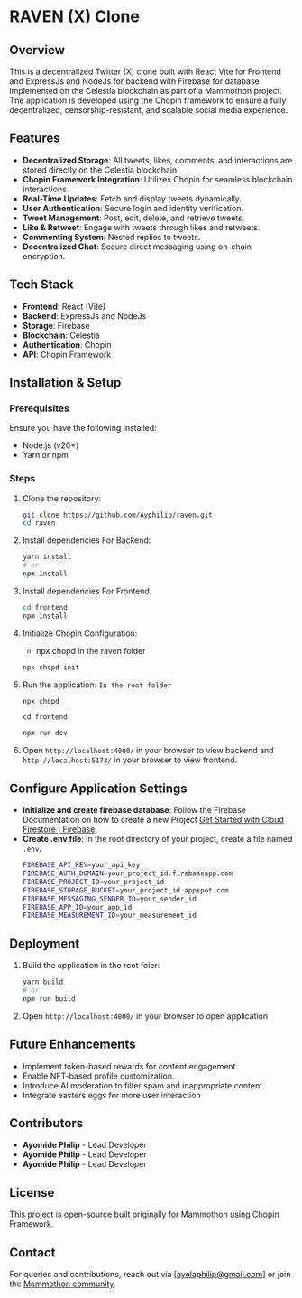 # RAVEN (X) Clone

## Overview
This is a decentralized Twitter (X) clone built with React Vite for Frontend and ExpressJs and NodeJs for backend with Firebase for database implemented on the Celestia blockchain as part of a Mammothon project. The application is developed using the Chopin framework to ensure a fully decentralized, censorship-resistant, and scalable social media experience.

## Features
- **Decentralized Storage**: All tweets, likes, comments, and interactions are stored directly on the Celestia blockchain.
- **Chopin Framework Integration**: Utilizes Chopin for seamless blockchain interactions.
- **Real-Time Updates**: Fetch and display tweets dynamically.
- **User Authentication**: Secure login and identity verification.
- **Tweet Management**: Post, edit, delete, and retrieve tweets.
- **Like & Retweet**: Engage with tweets through likes and retweets.
- **Commenting System**: Nested replies to tweets.
- **Decentralized Chat**: Secure direct messaging using on-chain encryption.

## Tech Stack
- **Frontend**: React (Vite)
- **Backend**: ExpressJs and NodeJs
- **Storage**: Firebase
- **Blockchain**: Celestia
- **Authentication**: Chopin
- **API**: Chopin Framework

## Installation & Setup
### Prerequisites
Ensure you have the following installed:
- Node.js (v20+)
- Yarn or npm

### Steps
1. Clone the repository:
   ```sh
   git clone https://github.com/Ayphilip/raven.git
   cd raven
   ```
2. Install dependencies For Backend:
   ```sh
   yarn install
   # or
   npm install
   ```
2. Install dependencies For Frontend:
   ```sh
   cd frontend
   npm install
   ```
3. Initialize Chopin Configuration:
   - npx chopd in the raven folder
   ```sh
   npx chopd init
   ```
   
4. Run the application:
   `In the root folder`
   ```sh
   npx chopd
   ```
   `cd frontend`
   ```sh
   npm run dev
   ```
5. Open `http://localhost:4000/` in your browser to view backend and `http://localhost:5173/` in your browser to view frontend.

## Configure Application Settings
- **Initialize and create firebase database**: Follow the Firebase Documentation on how to create a new Project [Get Started with Cloud Firestore | Firebase](https://firebase.google.com/docs/firestore/quickstart).
- **Create .env file**: In the root directory of your project, create a file named `.env`.
   ```sh
   FIREBASE_API_KEY=your_api_key
   FIREBASE_AUTH_DOMAIN=your_project_id.firebaseapp.com
   FIREBASE_PROJECT_ID=your_project_id
   FIREBASE_STORAGE_BUCKET=your_project_id.appspot.com
   FIREBASE_MESSAGING_SENDER_ID=your_sender_id
   FIREBASE_APP_ID=your_app_id
   FIREBASE_MEASUREMENT_ID=your_measurement_id
   ```
## Deployment
1. Build the application in the root foler:
   ```sh
   yarn build
   # or
   npm run build
   ```
2. Open `http://localhost:4000/` in your browser to open application

## Future Enhancements
- Implement token-based rewards for content engagement.
- Enable NFT-based profile customization.
- Introduce AI moderation to filter spam and inappropriate content.
- Integrate easters eggs for more user interaction

## Contributors
- **Ayomide Philip** - Lead Developer
- **Ayomide Philip** - Lead Developer
- **Ayomide Philip** - Lead Developer

## License
This project is open-source built originally for Mammothon using Chopin Framework.

## Contact
For queries and contributions, reach out via [ayolaphilip@gmail.com] or join the [Mammothon community](https://mammothon.io).

